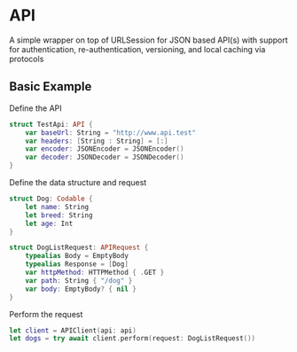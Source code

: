 # API

A simple wrapper on top of URLSession for JSON based API(s) with support for authentication, re-authentication, versioning, and local caching via protocols

## Basic Example

Define the API

```swift
struct TestApi: API {
    var baseUrl: String = "http://www.api.test"
    var headers: [String : String] = [:]
    var encoder: JSONEncoder = JSONEncoder()
    var decoder: JSONDecoder = JSONDecoder()
}
```

Define the data structure and request

```swift
struct Dog: Codable {
    let name: String
    let breed: String
    let age: Int
}

struct DogListRequest: APIRequest {
    typealias Body = EmptyBody
    typealias Response = [Dog]
    var httpMethod: HTTPMethod { .GET }
    var path: String { "/dog" }
    var body: EmptyBody? { nil }
}
```

Perform the request

```swift
let client = APIClient(api: api)
let dogs = try await client.perform(request: DogListRequest())
```

